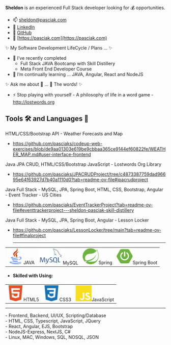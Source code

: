 **Sheldon** is an experienced Full Stack developer looking for 💰 opportunities.

- 📫 sheldon@pasciak.com
- 👔 [LinkedIn](https://www.linkedin.com/in/sheldonpasciak)
- 🔗 [GitHub](https://github.com/pasciaks)
- 🏡 [https://pasciak.com](https://pasciak.com)

✨ My Software Development LifeCycle / Plans ... ✨

- 🌱 I’ve recently completed
  - Full Stack JAVA Bootcamp with Skill Distillery
  - Meta Front End Developer Course
- 🌱 I’m continually learning ... JAVA, Angular, React and NodeJS

✨ Ask me about 🤔 ... 💬 The words! ✨

- ⚡ Stop playing with yourself - A philosophy of life in a word game - http://lostwords.org

## Tools 🛠️ and Languages 💬

HTML/CSS/Bootstrap API - Weather Forecasts and Map

- https://github.com/pasciaks/codeup-web-exercises/blob/de9aa01303e619be9cbbaa365ce9144ef60822fe/WEATHER_MAP.md#user-interface-frontend

Java JPA CRUD, HTML/CSS/Bootstrap JavaScript - Lostwords Org Library

- https://github.com/pasciaks/JPACRUDProject/tree/c4873387759dad96695e64f63927d7b40a1110d0?tab=readme-ov-file#jpacrudproject

Java Full Stack - MySQL, JPA, Spring Boot, HTML, CSS, Bootstrap, Angular - Event Tracker - US Cities

- https://github.com/pasciaks/EventTrackerProject?tab=readme-ov-file#eventtrackerproject---sheldon-pasciak-skill-distillery

Java Full Stack - MySQL, JPA, Spring Boot, Angular - Lesson Locker

- https://github.com/pasciaks/LessonLocker/tree/main?tab=readme-ov-file#finalproject

  <hr>

<table>
    <tr>
    <td><img src="media/java-svgrepo-com.svg" alt="Java" width="50">JAVA</td>
    <td><img src="media/mysql.png" alt="MySQL" width="75">MySQL</td> 
    <td><img src="media/spring-color.svg" alt="Figma" width="50">Spring</td>
    <td><img src="media/springboot-color.svg" alt="SpringBoot" width="50">Spring Boot</td>
    </tr>
</table>

- #### Skilled with Using: &nbsp;

<table>
    <tr>
      <td><img src="media/html5-color.svg" alt="HTML5" width="50">HTML5</td>
      <td><img src="media/css3-color.svg" alt="CSS3" width="50">CSS3</td>
      <td><img src="media/javascript-color.svg" alt="Javascript" width="50">JavaScript</td>
    </tr>
</table>

<hr>

<table>
    <tr>
      - Frontend, Backend, UI/UX, Scripting/Database<br>
      - HTML, CSS, Typescript, JavaScript, JQuery<br>
      - React, Angular, EJS, Bootstrap<br>
      - NodeJS-Express, NextJS, C#<br>
      - Linux, MAC, Windows, SQL, NOSQL, JSON<br>
    </tr>
</table>
